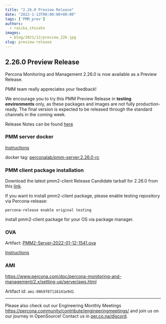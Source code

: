 ```yaml
---
title: "2.26.0 Preview Release"
date: "2022-1-13T00:00:00+00:00"
tags: ['PMM_prev']
authors:
  - rasika_chivate
images:
  - blog/2021/12/preview_226.jpg
slug: preview-release
---
```


## 2.26.0 Preview Release

Percona Monitoring and Management 2.26.0 is now available as a Preview Release.

PMM team really appreciates your feedback!

We encourage you to try this PMM Preview Release in **testing environments** only, as these packages and images are not fully production-ready. The final version is expected to be released through the standard channels in the coming week.

Release Notes can be found [here](https://new.percona.com/doc/percona-monitoring-and-management/2.x/release-notes/2.26.0.html)


### PMM server docker

[Instructions](https://www.percona.com/doc/percona-monitoring-and-management/2.x/setting-up/server/docker.html)

docker tag: [perconalab/pmm-server:2.26.0-rc](https://hub.docker.com/layers/perconalab/pmm-server/2.26.0-rc/images/sha256-ae901c897cd325ea847aee330501fbac043cc629b96119baae1ea27dfd12509a?context=explore)


### PMM client package installation

Download the latest pmm2-client Release Candidate tarball for 2.26.0 from this [link](https://s3.us-east-2.amazonaws.com/pmm-build-cache/PR-BUILDS/pmm2-client/pmm2-client-latest-3413.tar.gz).


If you want to install pmm2-client package, please enable testing repository via Percona-release: 
```
percona-release enable original testing
```

install pmm2-client package for your OS via package manager.

### OVA 

Artifact: [PMM2-Server-2022-01-12-1541.ova](http://percona-vm.s3-website-us-east-1.amazonaws.com/PMM2-Server-2022-01-12-1541.ova)

[Instructions](https://www.percona.com/doc/percona-monitoring-and-management/2.x/setting-up/server/virtual-appliance.html)

### AMI 

https://www.percona.com/doc/percona-monitoring-and-management/2.x/setting-up/server/aws.html

Artifact id: `ami-00b9f87116141e9d1`

---

Please also check out our Engineering Monthly Meetings https://percona.community/contribute/engineeringmeetings/ and join us on our journey in OpenSource! Contact us in [per.co.na/discord](https://per.co.na/discord).
